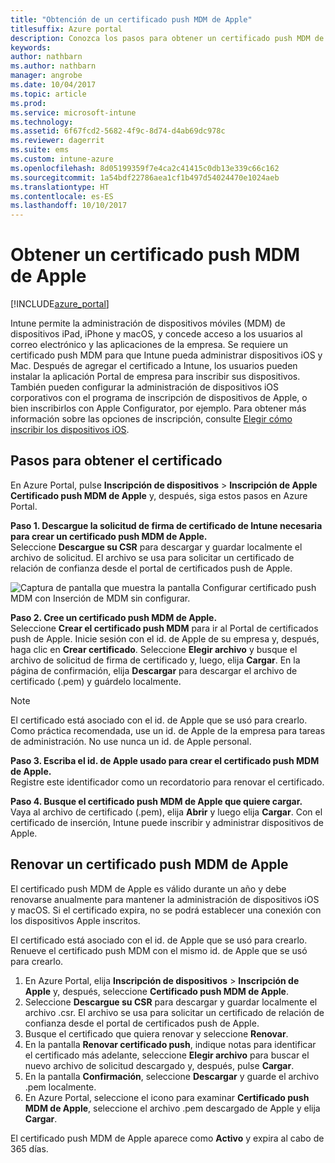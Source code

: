 ```yaml
---
title: "Obtención de un certificado push MDM de Apple"
titlesuffix: Azure portal
description: Conozca los pasos para obtener un certificado push MDM de Apple para administrar dispositivos iOS con Intune.
keywords: 
author: nathbarn
ms.author: nathbarn
manager: angrobe
ms.date: 10/04/2017
ms.topic: article
ms.prod: 
ms.service: microsoft-intune
ms.technology: 
ms.assetid: 6f67fcd2-5682-4f9c-8d74-d4ab69dc978c
ms.reviewer: dagerrit
ms.suite: ems
ms.custom: intune-azure
ms.openlocfilehash: 8d05199359f7e4ca2c41415c0db13e339c66c162
ms.sourcegitcommit: 1a54bdf22786aea1cf1b497d54024470e1024aeb
ms.translationtype: HT
ms.contentlocale: es-ES
ms.lasthandoff: 10/10/2017
---
```

# <a name="get-an-apple-mdm-push-certificate"></a>Obtener un certificado push MDM de Apple

[!INCLUDE[azure_portal](./includes/azure_portal.md)]

Intune permite la administración de dispositivos móviles (MDM) de dispositivos iPad, iPhone y macOS, y concede acceso a los usuarios al correo electrónico y las aplicaciones de la empresa. Se requiere un certificado push MDM para que Intune pueda administrar dispositivos iOS y Mac. Después de agregar el certificado a Intune, los usuarios pueden instalar la aplicación Portal de empresa para inscribir sus dispositivos. También pueden configurar la administración de dispositivos iOS corporativos con el programa de inscripción de dispositivos de Apple, o bien inscribirlos con Apple Configurator, por ejemplo. Para obtener más información sobre las opciones de inscripción, consulte [Elegir cómo inscribir los dispositivos iOS](enrollment-method-choose-ios.md).

## <a name="steps-to-get-your-certificate"></a>Pasos para obtener el certificado
En Azure Portal, pulse **Inscripción de dispositivos** > **Inscripción de Apple** **Certificado push MDM de Apple** y, después, siga estos pasos en Azure Portal.

**Paso 1. Descargue la solicitud de firma de certificado de Intune necesaria para crear un certificado push MDM de Apple.**<br>
Seleccione **Descargue su CSR** para descargar y guardar localmente el archivo de solicitud. El archivo se usa para solicitar un certificado de relación de confianza desde el portal de certificados push de Apple.

  ![Captura de pantalla que muestra la pantalla Configurar certificado push MDM con Inserción de MDM sin configurar.](./media/create-mdm-push-certificate.png)

**Paso 2. Cree un certificado push MDM de Apple.**<br>
Seleccione **Crear el certificado push MDM** para ir al Portal de certificados push de Apple. Inicie sesión con el id. de Apple de su empresa y, después, haga clic en **Crear certificado**. Seleccione **Elegir archivo** y busque el archivo de solicitud de firma de certificado y, luego, elija **Cargar**. En la página de confirmación, elija **Descargar** para descargar el archivo de certificado (.pem) y guárdelo localmente.

> [!NOTE]
> El certificado está asociado con el id. de Apple que se usó para crearlo. Como práctica recomendada, use un id. de Apple de la empresa para tareas de administración. No use nunca un id. de Apple personal.

**Paso 3. Escriba el id. de Apple usado para crear el certificado push MDM de Apple.**<br>
Registre este identificador como un recordatorio para renovar el certificado.

**Paso 4. Busque el certificado push MDM de Apple que quiere cargar.**<br>
Vaya al archivo de certificado (.pem), elija **Abrir** y luego elija **Cargar**. Con el certificado de inserción, Intune puede inscribir y administrar dispositivos de Apple.

## <a name="renew-apple-mdm-push-certificate"></a>Renovar un certificado push MDM de Apple
El certificado push MDM de Apple es válido durante un año y debe renovarse anualmente para mantener la administración de dispositivos iOS y macOS. Si el certificado expira, no se podrá establecer una conexión con los dispositivos Apple inscritos.

El certificado está asociado con el id. de Apple que se usó para crearlo. Renueve el certificado push MDM con el mismo id. de Apple que se usó para crearlo.

1. En Azure Portal, elija **Inscripción de dispositivos** > **Inscripción de Apple** y, después, seleccione **Certificado push MDM de Apple**.
2. Seleccione **Descargue su CSR** para descargar y guardar localmente el archivo .csr. El archivo se usa para solicitar un certificado de relación de confianza desde el portal de certificados push de Apple.
3. Busque el certificado que quiera renovar y seleccione **Renovar**.
4. En la pantalla **Renovar certificado push**, indique notas para identificar el certificado más adelante, seleccione **Elegir archivo** para buscar el nuevo archivo de solicitud descargado y, después, pulse **Cargar**.
5. En la pantalla **Confirmación**, seleccione **Descargar** y guarde el archivo .pem localmente.
6. En Azure Portal, seleccione el icono para examinar **Certificado push MDM de Apple**, seleccione el archivo .pem descargado de Apple y elija **Cargar**.

El certificado push MDM de Apple aparece como **Activo** y expira al cabo de 365 días.
